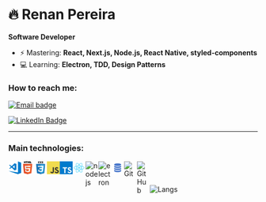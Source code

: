 # 🔥 Renan Pereira

**Software Developer**

- ⚡ Mastering: **React, Next.js, Node.js, React Native, styled-components**
- 💻 Learning: **Electron, TDD, Design Patterns**

<h3>How to reach me: </h3>

[![Email badge](https://img.shields.io/badge/email--%2300EBEB?style=for-the-badge&logo=gmail)](renanmol87@gmail.com)

[![LinkedIn Badge](https://img.shields.io/badge/linkedin--%2300EBEB?style=for-the-badge&logo=linkedin&logoColor=white)](https://linkedin.com/in/r3nanp)

---

<h3 align="left">Main technologies: </h3>

<p align="left">
  <img align="left" alt="Visual Studio Code" width="26px" src="https://raw.githubusercontent.com/github/explore/80688e429a7d4ef2fca1e82350fe8e3517d3494d/topics/visual-studio-code/visual-studio-code.png" />

  <img align="left" alt="HTML5" width="26px" src="https://raw.githubusercontent.com/github/explore/80688e429a7d4ef2fca1e82350fe8e3517d3494d/topics/html/html.png" />
  
  <img align="left" alt="CSS3" width="26px" src="https://raw.githubusercontent.com/github/explore/80688e429a7d4ef2fca1e82350fe8e3517d3494d/topics/css/css.png" />

  <img align="left" alt="JavaScript" width="26px" src="https://raw.githubusercontent.com/github/explore/80688e429a7d4ef2fca1e82350fe8e3517d3494d/topics/javascript/javascript.png" />

  <img align="left" alt="TypeScript" width="26px" src="https://raw.githubusercontent.com/github/explore/80688e429a7d4ef2fca1e82350fe8e3517d3494d/topics/typescript/typescript.png" />

  <img align="left" alt="React" width="26px" src="https://raw.githubusercontent.com/github/explore/80688e429a7d4ef2fca1e82350fe8e3517d3494d/topics/react/react.png" />
  
  <img align="left" src="https://devicons.github.io/devicon/devicon.git/icons/nodejs/nodejs-original.svg" alt="nodejs" width="26px" />

  <img align="left" src="https://devicon.dev/devicon.git/icons/electron/electron-original.svg" alt="electron" width="26px" />

  <img align="left" alt="SQL" width="26px" src="https://raw.githubusercontent.com/github/explore/80688e429a7d4ef2fca1e82350fe8e3517d3494d/topics/sql/sql.png" />

  <img align="left" alt="Git" width="26px" src="https://devicons.github.io/devicon/devicon.git/icons/git/git-original.svg"/>

  <img align="left" alt="GitHub" width="26px" src="https://devicons.github.io/devicon/devicon.git/icons/github/github-original.svg" />
</p>

<br> <br>

<p align="left">
  <img src="https://github-readme-stats.vercel.app/api/top-langs/?username=r3nanp&layout=compact&show_icons=true&theme=dracula" alt="Langs" />
</p>
